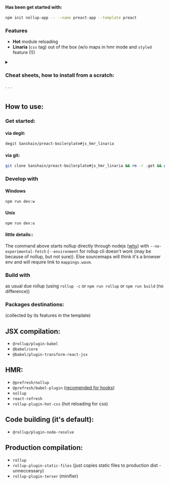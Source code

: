 #### Has been get started with: 

```sh
npm init nollup-app -- --name preact-app --template preact
```


### Features


- **Hot** module reloading
- **Linaria** (`css` tag) out of the box (w/o maps in hmr mode and `styled` feature (!))


<details>
<summary>

### Cheat sheets, how to install from a scratch:
. . .

</summary>

- Install fixed @prefresh/nollup package with the corrected exports (created due [this service](https://gitpkg.vercel.app/about)):

    ```sh
    npm install 'https://gitpkg.now.sh/Sanshain/prefresh/packages/nollup?main' -D
    ```

- Install `@linaria/rollup` with force flag (inapproproiate peer debendencies with `@linaria/rollup` package (it seems so), but I couldn't find out where is it inside linaria repository):

    ```sh
    npm i @linaria/rollup -D -f
    ```

- Install fixed `nollup` (inter alia in dev branch source-map-fast version is fixed) to drown out linaria sourcemap merging error in hmr mode (`linaria` will be without maps. Unfortunately, it's an unavoidable sacrifice). 

    ```sh
    npm i github:Sanshain/nollup#fix -D -f    
    ```
    or might to choice dev branch  as well: 
    ```sh
    npm i github:Sanshain/nollup#dev -D -f    
    ```    

- Install `Sanshain/rollup-plugin-hot-css` to have support of `include` option

- set global variable in public directory html head script: 

    ```js
    window.process = {
        env: {
            NODE_ENV: undefined
        }
    }    
    ```

- ts: create tsconfig via `tsc --init` and add next settings: 

    ```json
        "jsx": "react-jsx",                         /* Specify what JSX code is generated. */
        "jsxImportSource": "preact",                /* Specify module specifier used to import the JSX factory functions when using `jsx: 
    ```

</details>

## How to use: 

### Get started:

#### via degit:

```sh
degit Sanshain/preact-boilerplate#js_hmr_linaria
```

#### via git: 

```sh
git clone Sanshain/preact-boilerplate#js_hmr_linaria && rm -r .get && git init
```

### Develop with

#### Windows

```
npm run dev:w
```

#### Unix

```
npm run dev:u
```

#### little details::

The command above starts nollup directly through nodejs ([why](https://github.com/nodejs/node/issues/45580)) with `--no-experimental-fetch` (`--environment` for rollup cli doesn't work (may be because of nollup, but not sure)). Else sourcemaps will think it's a browser env and will require link to `mappings.wasm`.

### Build with

as usual due rollup (using `rollup -c` or `npm run rollup` or `npm run build` (no difference))

### Packages destinations:

(collected by its features in the template)

## JSX compilation: 

- `@rollup/plugin-babel`
- `@babel/core`
- `@babel/plugin-transform-react-jsx`

## HMR:

- `@prefresh/nollup`
- `@prefresh/babel-plugin` ([recomended for hooks](https://github.com/Sanshain/prefresh/tree/main/packages/nollup#using-hooks))
- `nollup`
- `react-refresh`
- `rollup-plugin-hot-css` (hot reloading for css)


## Code building (it's default): 

- `@rollup/plugin-node-resolve`

## Production compilation: 

- `rollup`
- `rollup-plugin-static-files` (just copies static files to production dist - unneccessary)
- `rollup-plugin-terser` (minifier)
